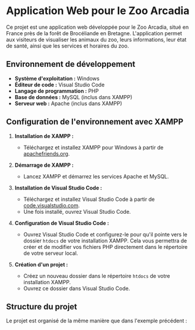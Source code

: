 # Application Web pour le Zoo Arcadia

Ce projet est une application web développée pour le Zoo Arcadia, situé en France près de la forêt de Brocéliande en Bretagne. L'application permet aux visiteurs de visualiser les animaux du zoo, leurs informations, leur état de santé, ainsi que les services et horaires du zoo.

## Environnement de développement

- **Système d'exploitation :** Windows
- **Éditeur de code :** Visual Studio Code
- **Langage de programmation :** PHP
- **Base de données :** MySQL (inclus dans XAMPP)
- **Serveur web :** Apache (inclus dans XAMPP)

## Configuration de l'environnement avec XAMPP

1. **Installation de XAMPP :**
   - Téléchargez et installez XAMPP pour Windows à partir de [apachefriends.org](https://www.apachefriends.org/index.html).

2. **Démarrage de XAMPP :**
   - Lancez XAMPP et démarrez les services Apache et MySQL.

3. **Installation de Visual Studio Code :**
   - Téléchargez et installez Visual Studio Code à partir de [code.visualstudio.com](https://code.visualstudio.com/).
   - Une fois installé, ouvrez Visual Studio Code.

4. **Configuration de Visual Studio Code :**
   - Ouvrez Visual Studio Code et configurez-le pour qu'il pointe vers le dossier `htdocs` de votre installation XAMPP. Cela vous permettra de créer et de modifier vos fichiers PHP directement dans le répertoire de votre serveur local.

5. **Création d'un projet :**
   - Créez un nouveau dossier dans le répertoire `htdocs` de votre installation XAMPP.
   - Ouvrez ce dossier dans Visual Studio Code.

## Structure du projet

Le projet est organisé de la même manière que dans l'exemple précédent :


